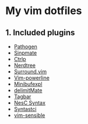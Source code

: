 # My vim dotfiles

## 1. Included plugins
* [Pathogen](https://github.com/tpope/vim-pathogen)
* [Sinpmate](https://github.com/msanders/snipmate.vim)
* [Ctrlp](https://github.com/kien/ctrlp.vim)
* [Nerdtree](https://github.com/scrooloose/nerdtree)
* [Surround.vim](https://github.com/tpope/vim-surround)
* [Vim-powerline](https://github.com/Lokaltog/vim-powerline)
* [Minibufexpl](https://github.com/fholgado/minibufexpl.vim)
* [delimitMate](https://github.com/Raimondi/delimitMate)
* [Tagbar](https://github.com/majutsushi/tagbar)
* [NesC Syntax](https://github.com/vim-scripts/NesC-Syntax-Highlighting)
* [Syntastci](https://github.com/scrooloose/syntastic)
* [vim-sensible](https://github.com/tpope/vim-sensible)
[]()
[]()
